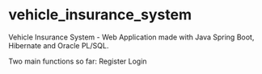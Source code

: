 # vehicle_insurance_system
Vehicle Insurance System - Web Application made with Java Spring Boot, Hibernate and Oracle PL/SQL.

Two main functions so far:
Register
Login
